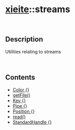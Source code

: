 # [xieite](./xieite.md)\:\:streams

&nbsp;

## Description
Utilities relating to streams

&nbsp;

## Contents
- [Color \{\}](./namespaces/streams/color.md)
- [getFile\(\)](./namespaces/streams/get_file.md)
- [Key \{\}](./namespaces/streams/key.md)
- [Pipe \{\}](./namespaces/streams/pipe.md)
- [Position \{\}](./namespaces/streams/position.md)
- [read\(\)](./namespaces/streams/read.md)
- [StandardHandle \{\}](./namespaces/streams/standard_handle.md)
